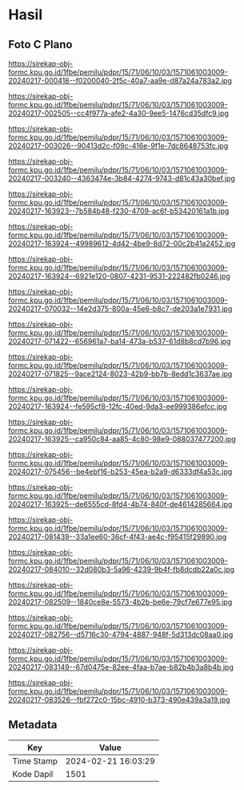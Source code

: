 # Hasil

## Foto C Plano

https://sirekap-obj-formc.kpu.go.id/1fbe/pemilu/pdpr/15/71/06/10/03/1571061003009-20240217-000418--f0200040-2f5c-40a7-aa9e-d87a24a783a2.jpg

https://sirekap-obj-formc.kpu.go.id/1fbe/pemilu/pdpr/15/71/06/10/03/1571061003009-20240217-002505--cc4f977a-afe2-4a30-9ee5-1476cd35dfc9.jpg

https://sirekap-obj-formc.kpu.go.id/1fbe/pemilu/pdpr/15/71/06/10/03/1571061003009-20240217-003026--90413d2c-f09c-416e-9f1e-7dc8648753fc.jpg

https://sirekap-obj-formc.kpu.go.id/1fbe/pemilu/pdpr/15/71/06/10/03/1571061003009-20240217-003240--4363474e-3b84-4274-9743-d81c43a30bef.jpg

https://sirekap-obj-formc.kpu.go.id/1fbe/pemilu/pdpr/15/71/06/10/03/1571061003009-20240217-163923--7b584b48-f230-4709-ac6f-b53420161a1b.jpg

https://sirekap-obj-formc.kpu.go.id/1fbe/pemilu/pdpr/15/71/06/10/03/1571061003009-20240217-163924--49989612-4d42-4be9-8d72-00c2b41a2452.jpg

https://sirekap-obj-formc.kpu.go.id/1fbe/pemilu/pdpr/15/71/06/10/03/1571061003009-20240217-163924--6921e120-0807-4231-9531-222482fb0246.jpg

https://sirekap-obj-formc.kpu.go.id/1fbe/pemilu/pdpr/15/71/06/10/03/1571061003009-20240217-070032--14e2d375-800a-45e6-b8c7-de203a1e7931.jpg

https://sirekap-obj-formc.kpu.go.id/1fbe/pemilu/pdpr/15/71/06/10/03/1571061003009-20240217-071422--656961a7-ba14-473a-b537-61d8b8cd7b96.jpg

https://sirekap-obj-formc.kpu.go.id/1fbe/pemilu/pdpr/15/71/06/10/03/1571061003009-20240217-071825--9ace2124-8023-42b9-bb7b-8edd1c3637ae.jpg

https://sirekap-obj-formc.kpu.go.id/1fbe/pemilu/pdpr/15/71/06/10/03/1571061003009-20240217-163924--fe595cf8-12fc-40ed-9da3-ee999386efcc.jpg

https://sirekap-obj-formc.kpu.go.id/1fbe/pemilu/pdpr/15/71/06/10/03/1571061003009-20240217-163925--ca950c84-aa85-4c80-98e9-088037477200.jpg

https://sirekap-obj-formc.kpu.go.id/1fbe/pemilu/pdpr/15/71/06/10/03/1571061003009-20240217-075456--be4ebf16-b253-45ea-b2a9-d6333df4a53c.jpg

https://sirekap-obj-formc.kpu.go.id/1fbe/pemilu/pdpr/15/71/06/10/03/1571061003009-20240217-163925--de6555cd-8fd4-4b74-840f-de4614285664.jpg

https://sirekap-obj-formc.kpu.go.id/1fbe/pemilu/pdpr/15/71/06/10/03/1571061003009-20240217-081439--33a1ee60-36cf-4f43-ae4c-f95415f29890.jpg

https://sirekap-obj-formc.kpu.go.id/1fbe/pemilu/pdpr/15/71/06/10/03/1571061003009-20240217-084010--32d080b3-5a96-4239-9b4f-fb8dcdb22a0c.jpg

https://sirekap-obj-formc.kpu.go.id/1fbe/pemilu/pdpr/15/71/06/10/03/1571061003009-20240217-082509--1840ce8e-5573-4b2b-be6e-79cf7e677e95.jpg

https://sirekap-obj-formc.kpu.go.id/1fbe/pemilu/pdpr/15/71/06/10/03/1571061003009-20240217-082756--d5716c30-4794-4887-948f-5d313dc08aa0.jpg

https://sirekap-obj-formc.kpu.go.id/1fbe/pemilu/pdpr/15/71/06/10/03/1571061003009-20240217-083149--67d0475e-82ee-4faa-b7ae-b82b4b3a8b4b.jpg

https://sirekap-obj-formc.kpu.go.id/1fbe/pemilu/pdpr/15/71/06/10/03/1571061003009-20240217-083526--fbf272c0-15bc-4910-b373-490e439a3a19.jpg


## Metadata

| Key        | Value               |
| ---------- | ------------------- |
| Time Stamp | 2024-02-21 16:03:29 |
| Kode Dapil | 1501                |



